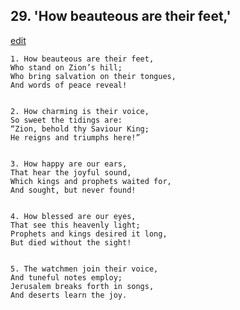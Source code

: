 
## 29.  'How beauteous are their feet,'
[edit](https://docs.google.com/document/d/1Xn%2DAMVF3JngLtW_Gnz2EtHoeN_oHMTfm/edit?mode=html)



    1. How beauteous are their feet,
    Who stand on Zion’s hill;
    Who bring salvation on their tongues,
    And words of peace reveal!


    2. How charming is their voice,
    So sweet the tidings are:
    “Zion, behold thy Saviour King;
    He reigns and triumphs here!”


    3. How happy are our ears,
    That hear the joyful sound,
    Which kings and prophets waited for,
    And sought, but never found!


    4. How blessed are our eyes,
    That see this heavenly light;
    Prophets and kings desired it long,
    But died without the sight!


    5. The watchmen join their voice,
    And tuneful notes employ;
    Jerusalem breaks forth in songs,
    And deserts learn the joy.

